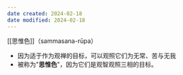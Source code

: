 ```yaml
---
date created: 2024-02-18
date modified: 2024-02-18
---
```

 [[思惟色]]（sammasana-rūpa）
 - 因为适于作为观禅的目标，可以观照它们为无常、苦与无我
 - 被称为"**思惟色**"，因为它们是观智观照三相的目标。

